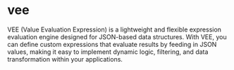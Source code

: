 # vee
VEE (Value Evaluation Expression) is a lightweight and flexible expression evaluation engine designed for JSON-based data structures. With VEE, you can define custom expressions that evaluate results by feeding in JSON values, making it easy to implement dynamic logic, filtering, and data transformation within your applications.
